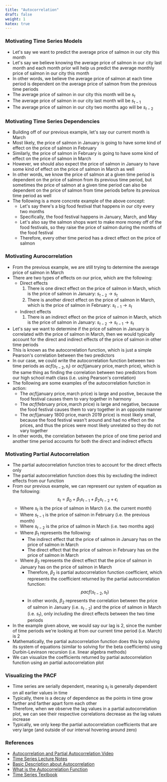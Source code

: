 ```yaml
---
title: "Autocorrelation"
draft: false
weight: 1
katex: true
---
```


### Motivating Time Series Models
- Let's say we want to predict the average price of salmon in our city this month
- Let's say we believe knowing the average price of salmon in our city last month and each month prior will help us predict the average monthly price of salmon in our city this month
- In other words, we believe the average price of salmon at each time period is dependent on the average price of salmon from the previous time periods
- The average price of salmon in our city this month will be $s_{t}$
- The average price of salmon in our city last month will be $s_{t-1}$
- The average price of salmon in our city two months ago will be $s_{t-2}$

### Motivating Time Series Dependencies
- Building off of our previous example, let's say our current month is March
- Most likely, the price of salmon in January is going to have some kind of effect on the price of salmon in February
- Similarly, the price of salmon in February is going to have some kind of effect on the price of salmon in March
- However, we should also expect the price of salmon in January to have some kind of effect on the price of salmon in March as well
- In other words, we know the price of salmon at a given time period is dependent on the price of salmon from its previous time period, but sometimes the price of salmon at a given time period can also be dependent on the price of salmon from time periods before its previous time period as well
- The following is a more concrete example of the above concept:
	- Let's say there's a big food festival that happens in our city every two months
	- Specifically, the food festival happens in January, March, and May
	- Let's also say the salmon shops want to make more money off of the food festivals, so they raise the price of salmon during the months of the food festival
	- Therefore, every other time period has a direct effect on the price of salmon

### Motivating Aurocorrelation
- From the previous example, we are still trying to determine the average price of salmon in March
- There are two types of effects on our price, which are the following:
	- Direct effects
		1. There is one direct effect on the price of salmon in March, which is the price of salmon in January: $s_{t-2} \to s_{t}$
		2. There is another direct effect on the price of salmon in March, which is the price of salmon in February: $s_{t-1} \to s_{t}$
	- Indirect effects
		1. There is an indirect effect on the price of salmon in March, which is the price of salmon in January: $s_{t-2} \to s_{t-1} \to s_{t}$
- Let's say we want to determine if the price of salmon in January is correlated with the price of salmon in March, then we would typically account for the direct and indirect effects of the price of salmon in other time periods
- This is known as the autocorrelation function, which is just a simple Pearson's correlation between the two predictors
- In our case, we could write the autocorrelation function between two time periods as $acf(s_{t-2}, s_{i})$ or $acf(\text{january price}, \text{march price})$, which is the same thing as finding the correlation between two predictors from our high school math class (i.e. using Pearson's correlation)
- The following are some examples of the autocorrelation function in action:
	- The $acf(\text{january price}, \text{march price})$ is large and postive, because the food festival causes them to vary together in harmony
	- The $acf(\text{february price}, \text{march price})$ is large and negative, because the food festival causes them to vary together in an opposite manner
	- The $acf(\text{january 1800 price}, \text{march 2019 price})$ is most likely small, because the food festival wasn't around and had no effect on the prices, and thus the prices were most likely unrelated so they do not vary together
- In other words, the correlation between the price of one time period and another time period accounts for both the direct and indirect effects

### Motivating Partial Autocorrelation
- The partial autocorrelation function tries to account for the direct effects only
- The partial autocorrelation function does this by excluding the indirect effects from our function
- From our previous example, we can represent our system of equation as the following:
	$$ s_{t} = \beta_{0} + \beta_{1}s_{t-1} + \beta_{2}s_{t-2} + \epsilon_{i} $$
	- Where $s_{t}$ is the price of salmon in March (i.e. the current month)
	- Where $s_{t-1}$ is the price of salmon in February (i.e. the previous month)
	- Where $s_{t-2}$ is the price of salmon in March (i.e. two months ago)
	- Where $\beta_{1}$ represents the following:
		- The indirect effect that the price of salmon in January has on the price of salmon in March
		- The direct effect that the price of salmon in February has on the price of salmon in March
	- Where $\beta_{2}$ represents the direct effect that the price of salmon in January has on the price of salmon in March
		- Therefore, $\beta_{2}$ is partial autocorrelation function coefficient, which represents the coefficient returned by the partial autocorrelation function:
		$$ pacf(s_{t-2}, s_{t}) $$
		- In other words, $\beta_{2}$ represents the correlation between the price of salmon in January (i.e. $s_{t-2}$) and the price of salmon in March (i.e. $s_{t}$), only including the direct effects between the two time periods
- In the example given above, we would say our lag is $2$, since the number of time periods we're looking at from our current time period (i.e. March) is $2$
- Mathematically, the partial autocorrelation function does this by solving its system of equations (similar to solving for the beta coefficients) using Durbin-Levinson recursion (i.e. linear algebra methods)
- We can visualize the coefficients returned by partial autocorrelation function using an partial autocorrelation plot

### Visualizing the PACF
- Time series are serially dependent, meaning $s_{t}$ is generally dependent on all earlier values in time
- Typically, there is a decay of dependence as the points in time grow farther and farther apart form each other
- Therefore, when we observe the lag values in a partial autocorrelation plot, we can see their respective correlations decrease as the lag values increase
- Typically, we only keep the partial autocorrelation coefficients that are very large (and outside of our interval hovering around zero)

### References
- [Autocorrelation and Partial Autocorrelation Video](https://www.youtube.com/watch?v=DeORzP0go5I)
- [Time Series Lecture Notes](https://www.stat.cmu.edu/~cshalizi/uADA/12/lectures/ch26.pdf)
- [Basic Description about Autocorrelation](https://machinelearningmastery.com/gentle-introduction-autocorrelation-partial-autocorrelation/)
- [What is the Autocorrelation Function](https://stats.stackexchange.com/questions/77248/what-is-autocorrelation-function)
- [Time Series Textbook](http://db.ucsd.edu/static/TimeSeries.pdf)
